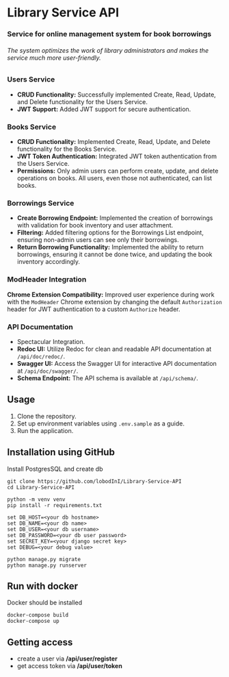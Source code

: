 # Library Service API
### Service for online management system for book borrowings


###### The system optimizes the work of library administrators and makes the service much more user-friendly.

### Users Service
- **CRUD Functionality:** Successfully implemented Create, Read, Update, and Delete functionality for the Users Service.
- **JWT Support:** Added JWT support for secure authentication.

### Books Service
- **CRUD Functionality:** Implemented Create, Read, Update, and Delete functionality for the Books Service.
- **JWT Token Authentication:** Integrated JWT token authentication from the Users Service.
- **Permissions:** Only admin users can perform create, update, and delete operations on books. All users, even those not authenticated, can list books.


### Borrowings Service
- **Create Borrowing Endpoint:** Implemented the creation of borrowings with validation for book inventory and user attachment.
- **Filtering:** Added filtering options for the Borrowings List endpoint, ensuring non-admin users can see only their borrowings.
- **Return Borrowing Functionality:** Implemented the ability to return borrowings, ensuring it cannot be done twice, and updating the book inventory accordingly.

### ModHeader Integration
**Chrome Extension Compatibility:**
Improved user experience during work with the `ModHeader` Chrome extension by changing the default `Authorization` header for JWT authentication to a custom `Authorize` header.

### API Documentation
- Spectacular Integration.
- **Redoc UI:** Utilize Redoc for clean and readable API documentation at `/api/doc/redoc/`.
- **Swagger UI:** Access the Swagger UI for interactive API documentation at `/api/doc/swagger/`.
- **Schema Endpoint:** The API schema is available at `/api/schema/`.


## Usage

1. Clone the repository.
2. Set up environment variables using `.env.sample` as a guide.
3. Run the application.


## Installation using GitHub

Install PostgresSQL and create db

```shell
git clone https://github.com/lobodInI/Library-Service-API
cd Library-Service-API

python -m venv venv
pip install -r requirements.txt

set DB_HOST=<your db hostname>
set DB_NAME=<your db name>
set DB_USER=<your db username>
set DB_PASSWORD=<your db user password>
set SECRET_KEY=<your django secret key>
set DEBUG=<your debug value>

python manage.py migrate
python manage.py runserver
```
## Run with docker

Docker should be installed
```angular2html
docker-compose build
docker-compose up
```

## Getting access
- create a user via **/api/user/register**
- get access token via **/api/user/token**